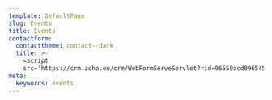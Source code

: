 ```yaml
---
template: DefaultPage
slug: Events
title: Events
contactform:
  contacttheme: contact--dark
  title: >-
    <script
    src='https://crm.zoho.eu/crm/WebFormServeServlet?rid=96559acd096545679ce7a67882ffe1bbc1566e2141b572d26931ac7fdfddf9bdgid6a0445a9ff00e12d39b7c1ecac528f6bb44e1fb303302194924c2b307d230013&script=$sYG'></script>
meta:
  keywords: events
---
```


